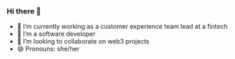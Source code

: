 ### Hi there 👋
- 🔭 I’m currently working as a customer experience team lead at a fintech
- 🌱 I’m a software developer
- 👯 I’m looking to collaborate on web3 projects
- 😄 Pronouns: she/her
<!--
**lucilapastore/lucilapastore** is a ✨ _special_ ✨ repository because its `README.md` (this file) appears on your GitHub profile.
- 🤔 I’m looking for help with ...
- 💬 Ask me about ...
- ⚡ Fun fact: ...
- 📫 How to reach me: ...
-->

